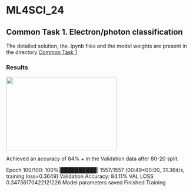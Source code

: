 # ML4SCI_24

## Common Task 1. Electron/photon classification

The detailed solution, the .ipynb files and the model weights are present in the directory [Common Task 1](https://github.com/Vishak-Bhat30/ML4SCI_24/tree/main/Common%20Task%201)

### Results 
<img src="https://github.com/Vishak-Bhat30/ML4SCI_24/assets/102585626/9d892ec4-6cd9-4e33-ad5f-4d56b3862a9a" width="300" height="200">


Achieved an accuracy of 84% + in the Validation data after 80-20 split.

Epoch 100/100: 100%|██████████| 1557/1557 [00:49<00:00, 31.36it/s, training loss=0.3649]
Validation Accuracy: 84.11%
VAL LOSS 0.34736170422121226
Model parameters saved
Finished Training

